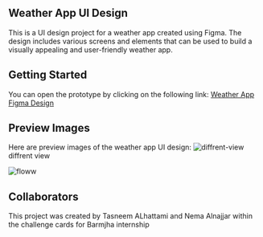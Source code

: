 ## Weather App UI Design
This is a UI design project for a weather app created using Figma. The design includes various screens and elements that can be used to build a visually appealing and user-friendly weather app.

## Getting Started
You can open the prototype by clicking on the following link: [Weather App Figma Design](https://www.figma.com/proto/dw0huTtIVSgCtEGV3eENec/weather-app?page-id=0%3A1&type=design&node-id=1-2&viewport=544%2C421%2C0.25&t=QISw3kJIi0eD1alz-1&scaling=scale-down&starting-point-node-id=1%3A2)

## Preview Images
Here are preview images of the weather app UI design:
![diffrent-view](https://github.com/tasneemalhattami1/Weather-app-UI-design/assets/140200023/ece4de77-21f2-4d4f-bc8c-a8fd93fd7716)
diffrent view

![floww](https://github.com/tasneemalhattami1/Weather-app-UI-design/assets/140200023/65758585-7e14-42ce-8867-b7406038288d)


## Collaborators
This project was created by Tasneem ALhattami and Nema Alnajjar within the challenge cards for Barmjha internship
